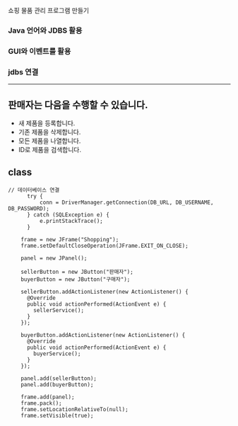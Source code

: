 쇼핑 물품 관리 프로그램 만들기

### Java 언어와 JDBS 활용
### GUI와 이벤트를 활용
### jdbs 연결
***
판매자는 다음을 수행할 수 있습니다.
-------------
* 새 제품을 등록합니다.
* 기존 제품을 삭제합니다.
* 모든 제품을 나열합니다.
* ID로 제품을 검색합니다.

## class
```
// 데이터베이스 연결
	  try {
          conn = DriverManager.getConnection(DB_URL, DB_USERNAME, DB_PASSWORD);
      } catch (SQLException e) {
          e.printStackTrace();
      }
	  
    frame = new JFrame("Shopping");
    frame.setDefaultCloseOperation(JFrame.EXIT_ON_CLOSE);

    panel = new JPanel();
    
    sellerButton = new JButton("판매자");
    buyerButton = new JButton("구매자");

    sellerButton.addActionListener(new ActionListener() {
      @Override
      public void actionPerformed(ActionEvent e) {
        sellerService();
      }
    });

    buyerButton.addActionListener(new ActionListener() {
      @Override
      public void actionPerformed(ActionEvent e) {
        buyerService();
      }
    });

    panel.add(sellerButton);
    panel.add(buyerButton);

    frame.add(panel);
    frame.pack();
    frame.setLocationRelativeTo(null);
    frame.setVisible(true);
```
